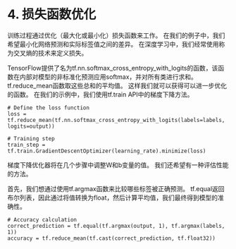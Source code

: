 # 4. 损失函数优化
训练过程通过优化（最大化或最小化）损失函数来工作。 在我们的例子中，我们希望最小化网络预测和实际标签值之间的差异。 在深度学习中，我们经常使用称为交叉熵的技术来定义损失。

TensorFlow提供了名为tf.nn.softmax_cross_entropy_with_logits的函数，该函数在内部对模型的非标准化预测应用softmax，并对所有类进行求和。 tf.reduce_mean函数取这些总和的平均值。 这样我们就可以获得可以进一步优化的函数。 在我们的示例中，我们使用tf.train API中的梯度下降方法。
```
# Define the loss function
loss = tf.reduce_mean(tf.nn.softmax_cross_entropy_with_logits(labels=labels, logits=output))

# Training step
train_step = tf.train.GradientDescentOptimizer(learning_rate).minimize(loss)
```

梯度下降优化器将在几个步骤中调整W和b变量的值。 我们还希望有一种评估性能的方法。

首先，我们想通过使用tf.argmax函数来比较哪些标签被正确预测。 tf.equal返回布尔列表，因此通过将值转换为float，然后计算平均值，我们最终得到模型的准确性。
```
# Accuracy calculation
correct_prediction = tf.equal(tf.argmax(output, 1), tf.argmax(labels, 1))
accuracy = tf.reduce_mean(tf.cast(correct_prediction, tf.float32))
```